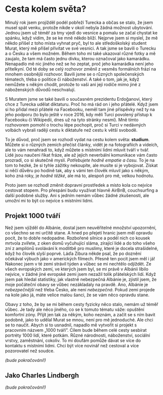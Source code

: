 # Cesta kolem světa?

Minulý rok jsem projížděl podél pobřeží Turecka a občas se stalo, že jsem musel spát venku, protože nikde v okolí nebyla žádná možnost ubytování. Jednou jsem už téměř za tmy vjedl do vesnice a pomalu se začal chystat ke spánku, když vidím, že se ke mně někdo blíží. Nejprve jsem si myslel, že mě někdo přišel z toho místa vyhnat pryč, byl to ale středoškolský student Murat, který mě přišel přivítat ve své vesnici. A tak jsme se bavili o Turecku a o Česku a všem možném. Během toho mi také ukazoval různé fotky a mě zaujalo, že tam má často jednu dívku, kterou označoval jako kamarádku. Nenapadlo mě nic jiného než se ho zeptat, proč jeho kamarádka není jeho přítelkyní. Od té doby se celý rozhovor změnil z vesměs formálních frází na mnohem osobnější rozhovor. Bavili jsme se o různých společenských tématech, třeba o politice či náboženství. A také o tom, jak je, když nemůžete s někým chodit, protože to vaši ani její rodiče mimo jiné z náboženských důvodů neschvalují.

S Muratem jsme se také bavili o současném prezidentu Erdoğanovi, který chce z Turecka udělat diktaturu. Proč ho má rád on i jeho přátelé. Když jsem si ho přidal mezi přátelé na Facebooku, neměl tam jiné příspěvky než ty na jeho podporu \(to bylo ještě v roce 2016, kdy měli Turci povolený přístup k Facebooku či Wikipedii, dnes už na tyto stránky nesmí\). Mně tímto rozhovorem pomohl o trochu lépe pochopit, proč si Turci v nedávných volbách vybrali raději cestu k diktatuře než cestu k větší svobodě.

To je důvod, proč jsem se rozhodl vydat na cestu kolem světa: **studium**. Můžete si o různých zemích přečíst články, vidět je na fotografiích a videích, ale to vám nenahradí to, když můžete s místními lidmi mluvit tváří v tvář. Lidé jsou naučeni říkat fráze, ale až jejich neverbální komunikace vám často prozradí, co si skutečně myslí. _Potřebujete hodně empatie a času._ To je na tom to hezké, že si tyhle zážitky nekoupíte, ale musíte si je vybojovat. Získat si něčí důvěru po hodině tak, aby s vámi ten člověk mluvil jako s někým, koho zná roky, je _hodně těžké_, ale má to, alespoň pro mě, velkou hodnotu.

Proto jsem se rozhodl změnit dopravní prostředek a místo kola co nejvíce cestovat stopem. Pro přespání budu využívat hlavně AirBnB, couchsurfing a další podobné služby. Ani s jedním nemám vůbec žádné zkušenosti, ale umožní mi to být co nejvíce s místními lidmi.

## Projekt 1000 tváří

Než jsem vjížděl do Albánie, dostal jsem neuvěřitelné množství upozornění, co všechno se mi určitě stane. A hned po přejetí hranic jsem měl opravdu pocit, že to dobře nedopadne. Rozbořené silnice a podél nich co kousek mrtvola zvířete, z oken domů vyčuhující sláma, zírající lidé a do toho všeho zní z ampilónů svolávání k modlitbě pro muslimy, které je docela strašidelné, když ho člověk slyší poprvé. Láďa Zibura někde psal, že po doznění očekával výbuch jako v amerických filmech. Přesně ten pocit jsem měl i já! Nakonec jsem v té zemi strávil týden a vůbec se mi nechtělo odjíždět. Ze všech evropských zemí, ve kterých jsem byl, se mi právě v Albánii líbilo nejvíce, v žádné jiné evropské zemi jsem nezažil tolik přátelských lidí. Když jsem pak hledal statistiky, jak vlastně nebezpečná Albánie je, zjistil jsem, že moje počáteční obavy se vůbec nezákladaly na pravdě. Ano, Albánie je _nebezpečnější_ než třeba Česko, ale není _nebezpečná_. Pokud zemi projede na kole jako já, máte velice malou šanci, že se vám něco opravdu stane.

Obavy z toho, že by se mi během cesty fyzicky něco stalo, nemám už téměř vůbec. Je tady ale něco jiného, co se k tomuto tématu váže: opuštění komfortní zóny. Přijít jen tak za někým, koho neznám, a začít se s ním bavit podobně, jako to udělal Murat se mnou, není pro mě jednoduché. Ale chci se to naučit. Abych si to usnadnil, napadlo mě vytvořit si projekt s pracovním názvem „1000 tváří”. Cílem bude během celé cesty sesbírat portréty 1000 lidí, které potkám. Různé národnosti, náboženství, sociální vrstvy, zaměstnání, cokoliv. To mi doufám pomůže dávat se více do kontaktu s místními lidmi. Chci být více novinář než cestoval a více pozorovatel než soudce.

_\(bude pokračování!\)_

## Jako Charles Lindbergh

_\(bude pokračování!\)_

